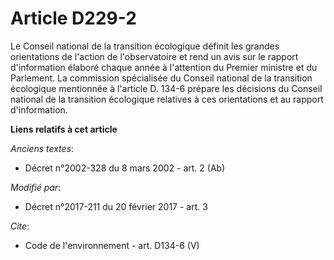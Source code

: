 # Article D229-2

Le Conseil national de la transition écologique définit les grandes orientations de l'action de l'observatoire et rend un
avis sur le rapport d'information élaboré chaque année à l'attention du Premier ministre et du Parlement. La commission
spécialisée du Conseil national de la transition écologique mentionnée à l'article D. 134-6 prépare les décisions du Conseil
national de la transition écologique relatives à ces orientations et au rapport d'information.

**Liens relatifs à cet article**

_Anciens textes_:

  - Décret n°2002-328 du 8 mars 2002 - art. 2 (Ab)

_Modifié par_:

  - Décret n°2017-211 du 20 février 2017 - art. 3

_Cite_:

  - Code de l'environnement - art. D134-6 (V)
